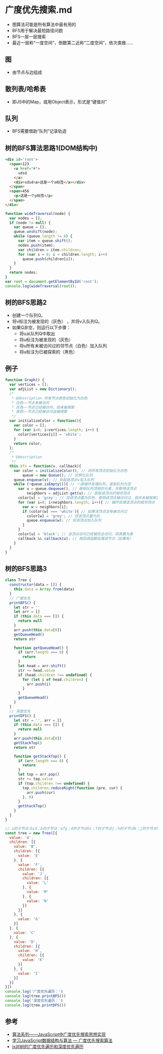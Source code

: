 # 广度优先搜索.md

- 图算法可能是所有算法中最有用的
- BFS用于解决最短路径问题
- BFS一层一层搜索
- 最近一层称“一度空间”，倒数第二近称“二度空间”，依次类推......

## 图
- 由节点与边组成

## 散列表/哈希表
- 即JS中的Map，或用Object表示，形式是“键值对”

## 队列
- BFS需要借助“队列”记录轨迹

## 树的BFS算法思路1(DOM结构中)
```html
<div id='root'>
  <span>123
    <a href="#">
      sdsd
    </a>
    <div>sdsd<a>这是一个a标签</a></div>
  </span>
  <span>456
    <p>这是一个p标签</p>
  </span>
</div>
```
```js
function wideTraversal(node) {  
  var nodes = [];  
  if (node != null) {  
    var queue = [];  
    queue.unshift(node);  
    while (queue.length != 0) {  
      var item = queue.shift();  
      nodes.push(item);  
      var children = item.children;  
      for (var i = 0; i < children.length; i++)  
        queue.push(children[i]);  
    }  
  }  
  return nodes;  
}
var root = document.getElementById('root');
console.log(wideTraversal(root)); 
```

## 树的BFS思路2
- 创建一个队列Q。
- 将v标注为被发现的（灰色） ，并将v入队列Q。
- 如果Q非空，则运行以下步骤：
  * 将u从队列Q中取出
  * 将u标注为被发现的（灰色）
  * 将u所有未被访问过的邻节点（白色）加入队列
  * 将u标注为已被探索的（黑色）

## 例子
```js
function Graph() {
  var vertices = [];
  var adjList = new Dictionary();
  /*
   * @description 所有节点颜色初始化为白色
   * 白色——节点未被访问
   * 灰色——节点已经被访问，但未被探索
   * 黑色——节点已经被访问且被探索
   */
  var initializeColor = function(){
    var color = [];
    for (var i=0; i<vertices.length; i++) {
      color[vertices[i]] = 'white';
    }
    return color;
  };
  /*
   * @description 
   */
  this.bfs = function(v, callback){
    var color = initializeColor(), // 将所有顶点初始化为白色
        queue = new Queue(); // 实例化队列
    queue.enqueue(v); // 将起始顶点v加入队列
    while (!queue.isEmpty()){ // 一直循环处理队列，直到队列为空
      var u = queue.dequeue(), // 移除队列顶部的元素，并取得该顶点
          neighbors = adjList.get(u); // 获取该顶点的相邻顶点
      color[u] = 'grey'; // 将该顶点置为灰色，表明该顶点被访问过，但并未被探索过
      for (var i=0; i<neighbors.length; i++){ // 循环处理该顶点的相邻顶点
        var w = neighbors[i];
        if (color[w] === 'white'){ // 如果该顶点没有被访问过
          color[w] = 'grey'; // 将该顶点置为灰
          queue.enqueue(w); // 将该顶点加入队列
        }
      }
      color[u] = 'black'; // 该顶点访问已经被完全访问，将其置为黑
      callback && callback(u); // 用回调函数处理该节点（如果有）
    }
  }
}
```

## 树的BFS思路3
```js
class Tree {
  constructor(data = []) {
    this.data = Array.from(data)
  }
  // 广度优先
  printBFS() {
    let str = ''
    let arr = []
    if (this.data === []) {
      return null
    }
    arr.push(this.data[0])
    getQueueHead()
    return str

    function getQueueHead() {
      if (arr.length === 0) {
        return
      }
      let head = arr.shift()
      str += head.value
      if (head.children !== undefined) {
        for (let i of head.children) {
          arr.push(i)
        }
      } 
      getQueueHead()
    }
  }
  // 深度优先
  printDFS() {
    let str = '', arr = []
    if (this.data === []) {
      return null
    } 
    arr.push(this.data[0])
    getStackTop()
    return str

    function getStackTop() {
      if (arr.length === 0) {
        return
      }
      let top = arr.pop()
      str += top.value
      if (top.children !== undefined) {
        top.children.reduceRight(function (pre, cur) {
          arr.push(cur)
        }, 0)
      }
      getStackTop()
    }
  }
}

// a的子节点:bcd；b的子节点：efg；d的子节点hi；f的子节点j；h的子节点k；j的子节点lmn
const tree = new Tree([{
  value: 'A',
  children: [{
    value: 'B',
    children: [{
      value: 'E'
    }, {
      value: 'F',
      children: [{
        value: 'J',
        children: [{
          value: 'L'
        }, {
          value: 'M'
        }, {
          value: 'N'
        }]
      }]
    }, {
      value: 'G'
    }]
  }, {
    value: 'C'
  }, {
    value: 'D',
    children: [{
      value: 'H',
      children: [{
        value: 'K'
      }]
    }, {
      value: 'I'
    }]
  }]
}])
console.log('广度优先遍历：')
console.log(tree.printBFS())
console.log('深度优先遍历：')
console.log(tree.printDFS())
```

## 参考
- [算法系列——JavaScript中广度优先搜索思想实现](https://segmentfault.com/a/1190000011983269)
- [学习JavaScript数据结构与算法 — 广度优先搜索算法](https://segmentfault.com/a/1190000011216377)
- [js对树的广度优先遍历和深度优先遍历](https://blog.csdn.net/zhanxinCBB/article/details/80926073)